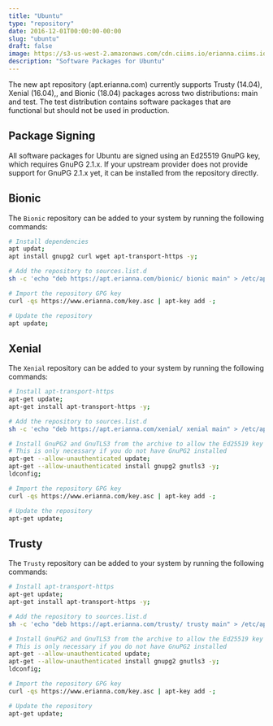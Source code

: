 ```yaml
---
title: "Ubuntu"
type: "repository"
date: 2016-12-01T00:00:00-00:00
slug: "ubuntu"
draft: false
image: https://s3-us-west-2.amazonaws.com/cdn.ciims.io/erianna.ciims.io/ubuntu.svg
description: "Software Packages for Ubuntu"
---
```


The new apt repository (apt.erianna.com) currently supports Trusty (14.04), Xenial (16.04),, and Bionic (18.04) packages across two distributions: main and test. The test distribution contains software packages that are functional but should not be used in production.

## Package Signing

All software packages for Ubuntu are signed using an Ed25519 GnuPG key, which requires GnuPG 2.1.x. If your upstream provider does not provide support for GnuPG 2.1.x yet, it can be installed from the repository directly.

## Bionic 

The `Bionic` repository can be added to your system by running the following commands:

```bash
# Install dependencies
apt updat;
apt install gnupg2 curl wget apt-transport-https -y;

# Add the repository to sources.list.d
sh -c 'echo "deb https://apt.erianna.com/bionic/ bionic main" > /etc/apt/sources.list.d/apt.erianna.com.list';

# Import the repository GPG key
curl -qs https://www.erianna.com/key.asc | apt-key add -;

# Update the repository
apt update;
```

## Xenial 

The `Xenial` repository can be added to your system by running the following commands:

```bash
# Install apt-transport-https
apt-get update;
apt-get install apt-transport-https -y;

# Add the repository to sources.list.d
sh -c 'echo "deb https://apt.erianna.com/xenial/ xenial main" > /etc/apt/sources.list.d/apt.erianna.com.list';

# Install GnuPG2 and GnuTLS3 from the archive to allow the Ed25519 key to be authenticated
# This is only necessary if you do not have GnuPG2 installed
apt-get --allow-unauthenticated update;
apt-get --allow-unauthenticated install gnupg2 gnutls3 -y;
ldconfig;

# Import the repository GPG key
curl -qs https://www.erianna.com/key.asc | apt-key add -;

# Update the repository
apt-get update;
```

## Trusty 

The `Trusty` repository can be added to your system by running the following commands:

```bash
# Install apt-transport-https
apt-get update;
apt-get install apt-transport-https -y;

# Add the repository to sources.list.d
sh -c 'echo "deb https://apt.erianna.com/trusty/ trusty main" > /etc/apt/sources.list.d/apt.erianna.com.list';

# Install GnuPG2 and GnuTLS3 from the archive to allow the Ed25519 key to be authenticated
# This is only necessary if you do not have GnuPG2 installed
apt-get --allow-unauthenticated update;
apt-get --allow-unauthenticated install gnupg2 gnutls3 -y;
ldconfig;

# Import the repository GPG key
curl -qs https://www.erianna.com/key.asc | apt-key add -;

# Update the repository
apt-get update;
```